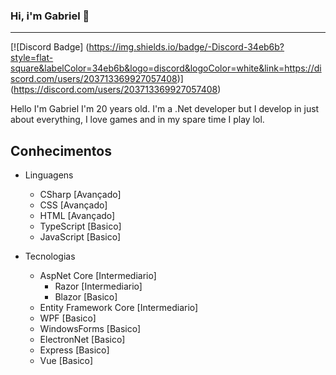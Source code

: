 ### Hi, i'm Gabriel 👋
---

[![Discord Badge] (https://img.shields.io/badge/-Discord-34eb6b?style=flat-square&labelColor=34eb6b&logo=discord&logoColor=white&link=https://discord.com/users/203713369927057408)] (https://discord.com/users/203713369927057408)

Hello I'm Gabriel I'm 20 years old. I'm a .Net developer but I develop in just about everything, I love games and in my spare time I play lol.

## Conhecimentos

* Linguagens
  - CSharp [Avançado]
  - CSS [Avançado]
  - HTML [Avançado]
  - TypeScript [Basico]
  - JavaScript [Basico]
  
* Tecnologias
  * AspNet Core [Intermediario]
    - Razor [Intermediario]
    - Blazor [Basico]
  * Entity Framework Core [Intermediario]
  * WPF [Basico]
  * WindowsForms [Basico]
  * ElectronNet [Basico]
  * Express [Basico]
  * Vue [Basico]
